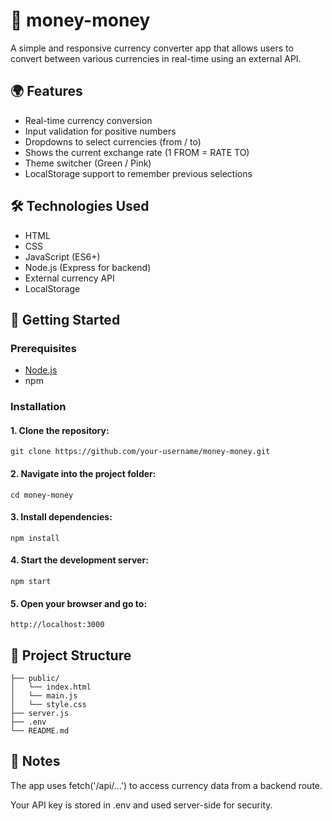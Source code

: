 # 💸 money-money

A simple and responsive currency converter app that allows users to convert between various currencies in real-time using an external API.

## 🌍 Features

- Real-time currency conversion
- Input validation for positive numbers
- Dropdowns to select currencies (from / to)
- Shows the current exchange rate (1 FROM = RATE TO)
- Theme switcher (Green / Pink)
- LocalStorage support to remember previous selections



## 🛠 Technologies Used

- HTML
- CSS
- JavaScript (ES6+)
- Node.js (Express for backend)
- External currency API
- LocalStorage



## 🚀 Getting Started

### Prerequisites

- [Node.js](https://nodejs.org/)
- npm

### Installation

#### 1. Clone the repository:

```git clone https://github.com/your-username/money-money.git```

#### 2. Navigate into the project folder: 

```cd money-money```


#### 3. Install dependencies:

```npm install```


#### 4. Start the development server:

```npm start```


#### 5. Open your browser and go to:

```http://localhost:3000```
   

## 📁 Project Structure
 ```money-money/
├── public/
│   └── index.html
│   └── main.js
│   └── style.css
├── server.js
├── .env
└── README.md
```

## 🧪 Notes
The app uses fetch('/api/...') to access currency data from a backend route.

Your API key is stored in .env and used server-side for security.